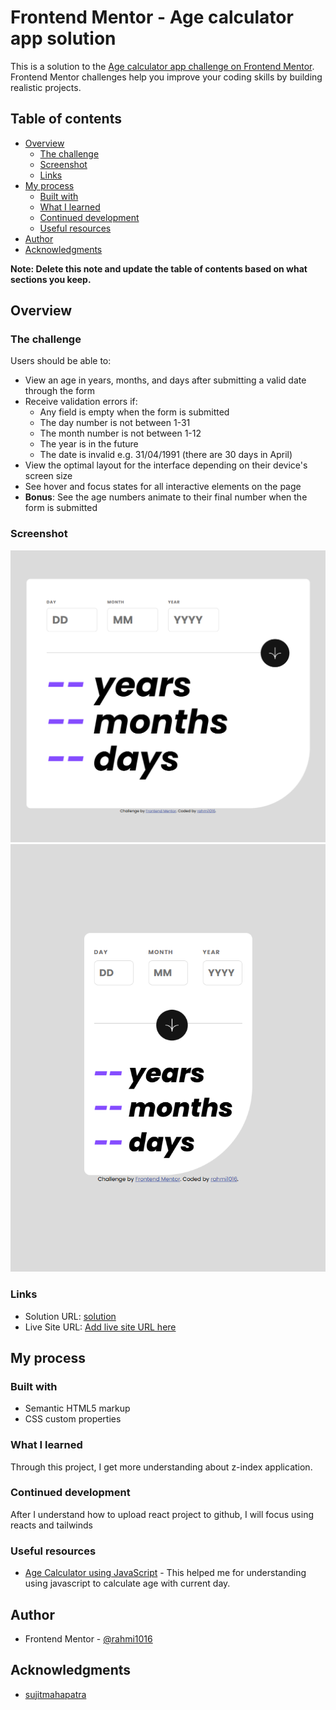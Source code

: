 # Frontend Mentor - Age calculator app solution

This is a solution to the [Age calculator app challenge on Frontend Mentor](https://www.frontendmentor.io/challenges/age-calculator-app-dF9DFFpj-Q). Frontend Mentor challenges help you improve your coding skills by building realistic projects.

## Table of contents

- [Overview](#overview)
  - [The challenge](#the-challenge)
  - [Screenshot](#screenshot)
  - [Links](#links)
- [My process](#my-process)
  - [Built with](#built-with)
  - [What I learned](#what-i-learned)
  - [Continued development](#continued-development)
  - [Useful resources](#useful-resources)
- [Author](#author)
- [Acknowledgments](#acknowledgments)

**Note: Delete this note and update the table of contents based on what sections you keep.**

## Overview

### The challenge

Users should be able to:

- View an age in years, months, and days after submitting a valid date through the form
- Receive validation errors if:
  - Any field is empty when the form is submitted
  - The day number is not between 1-31
  - The month number is not between 1-12
  - The year is in the future
  - The date is invalid e.g. 31/04/1991 (there are 30 days in April)
- View the optimal layout for the interface depending on their device's screen size
- See hover and focus states for all interactive elements on the page
- **Bonus**: See the age numbers animate to their final number when the form is submitted

### Screenshot

![desktop](./design/desktop.png)
![mobile](./design/mobile.png)

### Links

- Solution URL: [solution](https://github.com/rahmi1016/fmage-calculator-app-main2/tree/main)
- Live Site URL: [Add live site URL here](https://your-live-site-url.com)

## My process

### Built with

- Semantic HTML5 markup
- CSS custom properties

### What I learned

Through this project, I get more understanding about z-index application.

### Continued development

After I understand how to upload react project to github, I will focus using reacts and tailwinds

### Useful resources

- [Age Calculator using JavaScript](https://github.com/sujitmahapatra/Age-Calculator-using-JS/tree/main) - This helped me for understanding using javascript to calculate age with current day.

## Author

- Frontend Mentor - [@rahmi1016](https://www.frontendmentor.io/profile/rahmi1016)

## Acknowledgments

- [sujitmahapatra](https://github.com/sujitmahapatra)
